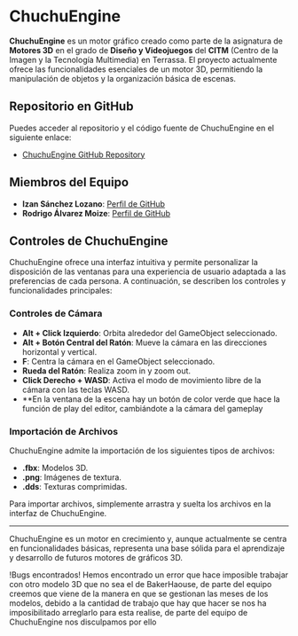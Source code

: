 # ChuchuEngine

**ChuchuEngine** es un motor gráfico creado como parte de la asignatura de **Motores 3D** en el grado de **Diseño y Videojuegos** del **CITM** (Centro de la Imagen y la Tecnología Multimedia) en Terrassa. El proyecto actualmente ofrece las funcionalidades esenciales de un motor 3D, permitiendo la manipulación de objetos y la organización básica de escenas.

## Repositorio en GitHub
Puedes acceder al repositorio y el código fuente de ChuchuEngine en el siguiente enlace:
- [ChuchuEngine GitHub Repository](https://github.com/CITM-UPC/Rodri-Izan-UPC.MOTORES)

## Miembros del Equipo
- **Izan Sánchez Lozano**: [Perfil de GitHub](https://github.com/izansl)
- **Rodrigo Álvarez Moize**: [Perfil de GitHub](https://github.com/Rodrigomoize)

## Controles de ChuchuEngine
ChuchuEngine ofrece una interfaz intuitiva y permite personalizar la disposición de las ventanas para una experiencia de usuario adaptada a las preferencias de cada persona. A continuación, se describen los controles y funcionalidades principales:

### Controles de Cámara
- **Alt + Click Izquierdo**: Orbita alrededor del GameObject seleccionado.
- **Alt + Botón Central del Ratón**: Mueve la cámara en las direcciones horizontal y vertical.
- **F**: Centra la cámara en el GameObject seleccionado.
- **Rueda del Ratón**: Realiza zoom in y zoom out.
- **Click Derecho + WASD**: Activa el modo de movimiento libre de la cámara con las teclas WASD.
- **En la ventana de la escena hay un botón de color verde que hace la función de play del editor, cambiándote a la cámara del gameplay

### Importación de Archivos
ChuchuEngine admite la importación de los siguientes tipos de archivos:
- **.fbx**: Modelos 3D.
- **.png**: Imágenes de textura.
- **.dds**: Texturas comprimidas.

Para importar archivos, simplemente arrastra y suelta los archivos en la interfaz de ChuchuEngine.

---

ChuchuEngine es un motor en crecimiento y, aunque actualmente se centra en funcionalidades básicas, representa una base sólida para el aprendizaje y desarrollo de futuros motores de gráficos 3D.

!Bugs encontrados!
Hemos encontrado un error que hace imposible trabajar con otro modelo 3D que no sea el de BakerHaouse, de parte del equipo creemos que viene de la manera en que se gestionan las meses de los modelos, debido a la cantidad de trabajo que hay que hacer se nos ha imposibilitado arreglarlo para esta realise, de parte del equipo de ChuchuEngine nos disculpamos por ello




